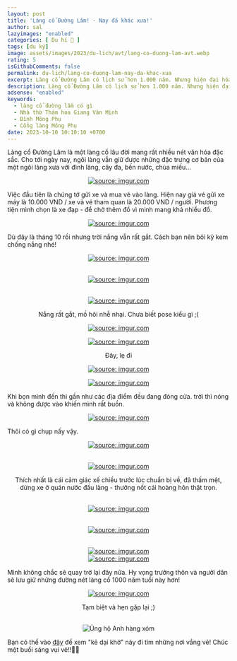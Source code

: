 ```yaml
---
layout: post
title: 'Làng cổ Đường Lâm! - Nay đã khác xưa!'
author: sal
lazyimages: "enabled"
categories: [ Du hí 🛫 ]
tags: [du ký]
image: assets/images/2023/du-lich/avt/lang-co-duong-lam-avt.webp
rating: 5
isGithubComments: false
permalink: du-lich/lang-co-duong-lam-nay-da-khac-xua
excerpt: Làng cổ Đường Lâm có lịch sử hơn 1.000 năm. Nhưng hiện đại hóa đã gây ra thách thức và ảnh hưởng tiêu cực đến làng. Một số ngôi nhà cổ đã bị phá bỏ để xây dựng nhà cao tầng và nét văn hóa truyền thống đang dần biến mất.
description: Làng cổ Đường Lâm có lịch sử hơn 1.000 năm. Nhưng hiện đại hóa đã gây ra thách thức và ảnh hưởng tiêu cực đến làng. Một số ngôi nhà cổ đã bị phá bỏ để xây dựng nhà cao tầng và nét văn hóa truyền thống đang dần biến mất.
adsense: "enabled"
keywords:
  - làng cổ đường lầm có gì
  - Nhà thờ Thám hoa Giang Văn Minh
  - Đình Mông Phụ
  - Cổng làng Mông Phụ
date: 2023-10-10 10:10:10 +0700
---
```


Làng cổ Đường Lâm là một làng cổ lâu đời mang rất nhiều nét văn hóa đặc sắc. Cho tới ngày nay, ngôi làng vẫn giữ được những đặc trưng cơ bản của một ngôi làng xưa với đình làng, cây đa, bến nước, chùa miếu...

<div class="content" style="text-align:center; ">
<a href="https://imgur.com/dpuP5FM"><img src="https://i.imgur.com/dpuP5FM.jpg" title="source: imgur.com" /></a>
</div>

Việc đầu tiên là chúng tớ gửi xe và mua vé vào làng. Hiện nay giá vé gửi xe máy là 10.000 VND / xe và vé tham quan là 20.000 VND / người. Phương tiện mình chọn là xe đạp - để chở thêm đồ vì minh mang khá nhiều đồ.

<div class="content" style="text-align:center; ">
<a href="https://imgur.com/AM5luCO"><img src="https://i.imgur.com/AM5luCO.jpg" title="source: imgur.com" /></a>
</div>

Dù đây là tháng 10 rồi nhưng trời nắng vẫn rất gắt. Cách bạn nên bôi kỹ kem chống nắng nhé!

<div class="content" style="text-align:center; ">
<a href="https://imgur.com/A0yjhma"><img src="https://i.imgur.com/A0yjhma.jpg" title="source: imgur.com" /></a><br><p></p><br>
<a href="https://imgur.com/A6VRVMm"><img src="https://i.imgur.com/A6VRVMm.jpg" title="source: imgur.com" /></a><br><p></p><br>
<a href="https://imgur.com/AYUL0Db"><img src="https://i.imgur.com/AYUL0Db.jpg" title="source: imgur.com" /></a><br><p>Nắng rất gắt, mồ hôi nhễ nhại. Chưa biết pose kiểu gì ;( </p><a href="https://imgur.com/BWVw46B"><img src="https://i.imgur.com/BWVw46B.jpg" title="source: imgur.com" /></a><br><p></p>
<a href="https://imgur.com/1g0VE4C"><img src="https://i.imgur.com/1g0VE4C.jpg" title="source: imgur.com" /></a><br><p>Đây, lẹ đi</p>
<a href="https://imgur.com/c4Ipfaq"><img src="https://i.imgur.com/c4Ipfaq.jpg" title="source: imgur.com" /></a><br><p></p><a href="https://imgur.com/wwsEWCs"><img src="https://i.imgur.com/wwsEWCs.png" title="source: imgur.com" /></a>
</div>

Khi bọn mình đến thì gần như các địa điểm đều đang đóng cửa. trời thì nóng và không được vào khiến mình rất buồn.

<div class="content" style="text-align:center; ">
<a href="https://imgur.com/kgK65Is"><img src="https://i.imgur.com/kgK65Is.jpg" title="source: imgur.com" /></a></div>


Thôi có gì chụp nấy vậy.

<div class="content" style="text-align:center; ">
<a href="https://imgur.com/KHFOn8b"><img src="https://i.imgur.com/KHFOn8b.jpg" title="source: imgur.com" /></a><br><p></p><br>
<a href="https://imgur.com/glrfhiO"><img src="https://i.imgur.com/glrfhiO.jpg" title="source: imgur.com" /></a><br><p>Thích nhất là cái cảm giác xế chiều trước lúc chuẩn bị về, đã thấm mệt, dừng xe ở quán nước đầu làng - thưởng nốt cái hoàng hôn thật trọn.</p><br><a href="https://imgur.com/eTuYk81"><img src="https://i.imgur.com/eTuYk81.jpg" title="source: imgur.com" /></a><br><p></p><br>
<a href="https://imgur.com/GRkGfb5"><img src="https://i.imgur.com/GRkGfb5.jpg" title="source: imgur.com" /></a><br><p></p><br><a href="https://imgur.com/G20xjgK"><img src="https://i.imgur.com/G20xjgK.png" title="source: imgur.com" /></a>
</div>

<div class="content" style="text-align:center; ">
<a href="https://imgur.com/eTuYk81"><img src="https://i.imgur.com/eTuYk81.jpg" title="source: imgur.com" /></a>
</div>

Mình không chắc sẽ quay trở lại đây nữa. Hy vọng trưởng thôn và người dân sẽ lưu giữ những đường nét làng cổ 1000 năm tuổi này hơn!

<div class="content" style="text-align:center; ">
<a href="https://imgur.com/Z1nm0Gj"><img src="https://i.imgur.com/Z1nm0Gj.jpg" title="source: imgur.com" /></a><br><p>Tạm biệt và hẹn gặp lại ;)</p><br></div>


<div class="content" style="text-align:center; ">
<img data-src="../../assets/images/ngam/cat_doantion.webp" alt="Ủng hộ Anh hàng xóm" title="Ủng hộ tôi" class="blur-up lazyload img-thumb lazyimg ten-lop-ban-tu-dat" id="image-hover"/>
</div>

Bạn có thể vào <a href="https://www.facebook.com/media/set/?vanity=nntatlu&set=a.2574616576014311" target="_blank" class="item-link item-content link external" id="facebook" onclick='getHrefOnclickAndRedirectWithLink(event)'>đây</a> để xem "kẻ dại khờ" này đi tìm những nơi vắng vẻ! Chúc một buổi sáng vui vẻ!!👨‍🚀

<script>
var root_url=window.location.origin;function getHrefOnclickAndRedirectWithLink(t){t.preventDefault();t=t.currentTarget.getAttribute("href");window.location=[root_url,"/redirect?url=",encodeURIComponent(t)].join("")}
</script>

<style>
.box{display:flex;align-items:center;justify-content:center;background:#aaa;margin:20px 0;width:100%;min-height:200px;border:2px #ccc solid;color:#fff}.row{display:flex;flex-wrap:wrap;padding:0 4px}.column{flex:25%;max-width:25%;padding:0 4px}.column img{margin-top:8px;vertical-align:middle;width:100%}@media screen and (max-width: 800px){.column{flex:50%;max-width:50%}}@media screen and (max-width: 600px){.column{flex:100%;max-width:100%}}video{max-width:100%;height:auto}
</style>

